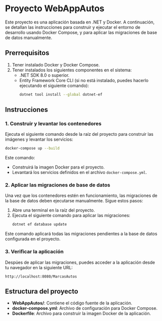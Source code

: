 # Proyecto WebAppAutos

Este proyecto es una aplicación basada en .NET y Docker. A continuación, se detallan las instrucciones para construir y ejecutar el entorno de desarrollo usando Docker Compose, y para aplicar las migraciones de base de datos manualmente.

## Prerrequisitos

1. Tener instalado Docker y Docker Compose.
2. Tener instalados los siguientes componentes en el sistema:
   - .NET SDK 8.0 o superior.
   - Entity Framework Core CLI (si no está instalado, puedes hacerlo ejecutando el siguiente comando):
     ```bash
     dotnet tool install --global dotnet-ef
     ```

## Instrucciones

### 1. Construir y levantar los contenedores

Ejecuta el siguiente comando desde la raíz del proyecto para construir las imágenes y levantar los servicios:

```bash
docker-compose up --build
```

Este comando:
- Construirá la imagen Docker para el proyecto.
- Levantará los servicios definidos en el archivo `docker-compose.yml`.

### 2. Aplicar las migraciones de base de datos

Una vez que los contenedores estén en funcionamiento, las migraciones de la base de datos deben ejecutarse manualmente. Sigue estos pasos:

1. Abre una terminal en la raíz del proyecto.
2. Ejecuta el siguiente comando para aplicar las migraciones:
   ```bash
   dotnet ef database update
   ```

Este comando aplicará todas las migraciones pendientes a la base de datos configurada en el proyecto.

### 3. Verificar la aplicación

Despúes de aplicar las migraciones, puedes acceder a la aplicación desde tu navegador en la siguiente URL:

```
http://localhost:8080/MarcasAutos
```

## Estructura del proyecto

- **WebAppAutos/**: Contiene el código fuente de la aplicación.
- **docker-compose.yml**: Archivo de configuración para Docker Compose.
- **Dockerfile**: Archivo para construir la imagen Docker de la aplicación.
